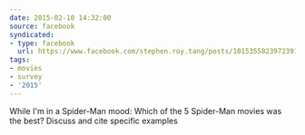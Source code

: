 ```yaml
---
date: 2015-02-10 14:32:00
source: facebook
syndicated:
- type: facebook
  url: https://www.facebook.com/stephen.roy.tang/posts/10153558239723912
tags:
- movies
- survey
- '2015'
---
```


While I'm in a Spider-Man mood: Which of the 5 Spider-Man movies was the best? Discuss and cite specific examples